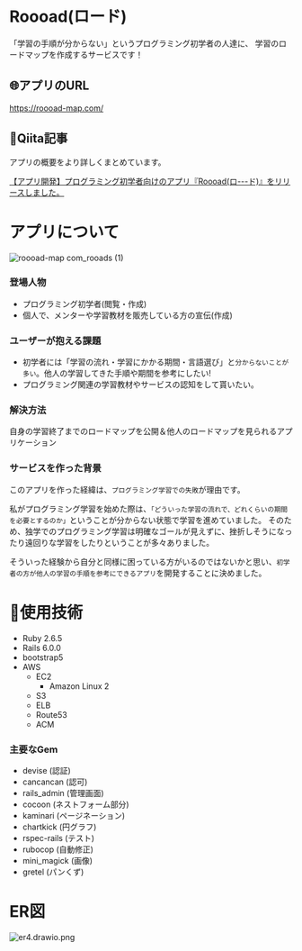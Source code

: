 # Roooad(ロード)

「学習の手順が分からない」というプログラミング初学者の人達に、
学習のロードマップを作成するサービスです！

## 🌐アプリのURL
https://roooad-map.com/

## 📗Qiita記事
アプリの概要をより詳しくまとめています。

[【アプリ開発】プログラミング初学者向けのアプリ『Roooad(ロ---ド)』をリリースしました。](https://qiita.com/moko_samejima/items/f5881794b0fa90498d01)
# アプリについて
![roooad-map com_rooads (1)](https://user-images.githubusercontent.com/72369165/138379056-f1efb072-ceb9-488f-93b3-f351b81ab6e7.png)
### 登場人物

- プログラミング初学者(閲覧・作成)
- 個人で、メンターや学習教材を販売している方の宣伝(作成)

### ユーザーが抱える課題

- 初学者には「学習の流れ・学習にかかる期間・言語選び」と`分からないことが多い`。他人の学習してきた手順や期間を参考にしたい!
- プログラミング関連の学習教材やサービスの認知をして貰いたい。

### 解決方法

自身の学習終了までのロードマップを公開＆他人のロードマップを見られるアプリケーション

### サービスを作った背景
このアプリを作った経緯は、`プログラミング学習での失敗`が理由です。

私がプログラミング学習を始めた際は、`「どういった学習の流れで、どれくらいの期間を必要とするのか」`ということが分からない状態で学習を進めていました。
そのため、独学でのプログラミング学習は明確なゴールが見えずに、挫折しそうになったり遠回りな学習をしたりということが多々ありました。

そういった経験から自分と同様に困っている方がいるのではないかと思い、`初学者の方が他人の学習の手順を参考にできるアプリ`を開発することに決めました。

# 🔧使用技術

- Ruby 2.6.5
- Rails 6.0.0
- bootstrap5
- AWS
  - EC2
    - Amazon Linux 2
  - S3
  - ELB
  - Route53
  - ACM

### 主要なGem

- devise (認証)
- cancancan (認可)
- rails_admin (管理画面)
- cocoon (ネストフォーム部分)
- kaminari (ページネーション)
- chartkick (円グラフ)
- rspec-rails (テスト)
- rubocop (自動修正)
- mini_magick (画像)
- gretel (パンくず)

# ER図
![er4.drawio.png](https://qiita-image-store.s3.ap-northeast-1.amazonaws.com/0/2000558/bf68de88-c23f-77aa-63b6-6b5e4a7b56ae.png)




